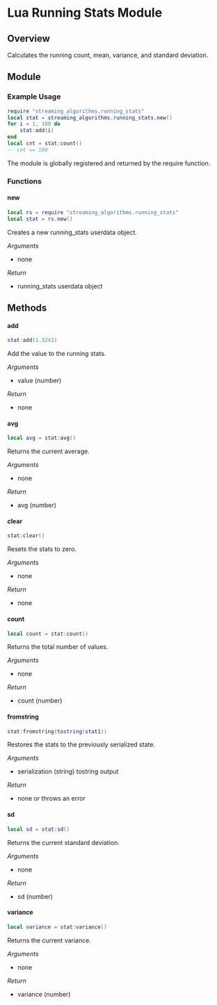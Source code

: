 # Lua Running Stats Module

## Overview
Calculates the running count, mean, variance, and standard deviation.

## Module

### Example Usage
```lua
require "streaming_algorithms.running_stats"
local stat = streaming_algorithms.running_stats.new()
for i = 1, 100 do
    stat:add(i)
end
local cnt = stat:count()
-- cnt == 100
```

The module is globally registered and returned by the require function.

### Functions

#### new
```lua
local rs = require "streaming_algorithms.running_stats"
local stat = rs.new()
```

Creates a new running_stats userdata object.

*Arguments*
- none

*Return*
- running_stats userdata object

## Methods

#### add
```lua
stat:add(1.3243)
```

Add the value to the running stats.

*Arguments*
- value (number)

*Return*
- none

#### avg
```lua
local avg = stat:avg()
```

Returns the current average.

*Arguments*
- none

*Return*
- avg (number)

#### clear
```lua
stat:clear()
```

Resets the stats to zero.

*Arguments*
- none

*Return*
- none

#### count
```lua
local count = stat:count()
```

Returns the total number of values.

*Arguments*
- none

*Return*
- count (number)

#### fromstring
```lua
stat:fromstring(tostring(stat1))
```

Restores the stats to the previously serialized state.

*Arguments*
- serialization (string) tostring output

*Return*
- none or throws an error

#### sd
```lua
local sd = stat:sd()
```

Returns the current standard deviation.

*Arguments*
- none

*Return*
- sd (number)

#### variance
```lua
local variance = stat:variance()
```

Returns the current variance.

*Arguments*
- none

*Return*
- variance (number)
